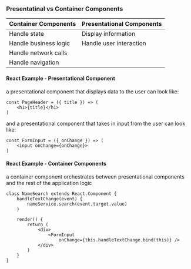 ### Presentatinal vs Container Components

| Container Components  | Presentational Components |
|-----------------------|---------------------------|
| Handle state			| Display information		|							
| Handle business logic | Handle user interaction	|							
| Handle network calls  |							|
| Handle navigation     |							|


#### React Example - Presentational Component
a presentational component that displays data to the user can look like:
```
const PageHeader = ({ title }) => (
	<h1>{title}</h1>
)
```
<!-- .element: class="fragment" data-fragment-index="1" -->

and a presentational component that takes in input from the user can look like:
<!-- .element: class="fragment" data-fragment-index="2" -->
```
const FormInput = ({ onChange }) => (
	<input onChange={onChange}>
)
```
<!-- .element: class="fragment" data-fragment-index="2" -->


#### React Example - Container Components
a container component orchestrates between presentational components and the rest of the application logic
```
class NameSearch extends React.Component {
	handleTextChange(event) {
		nameService.search(event.target.value)
	}

	render() {
		return (
			<div>
				<FormInput 
					onChange={this.handleTextChange.bind(this)} />
			</div>
		)
	}
}
```